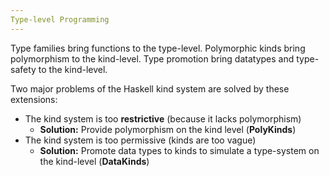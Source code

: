 ```yaml
---
Type-level Programming
---
```


Type families bring functions to the type-level. Polymorphic kinds bring
polymorphism to the kind-level. Type promotion bring datatypes and type-safety
to the kind-level.

Two major problems of the Haskell kind system are solved by these extensions:

* The kind system is too __restrictive__ (because it lacks polymorphism)
  * **Solution:** Provide polymorphism on the kind level (**PolyKinds**)
* The kind system is too permissive (kinds are too vague)
  * **Solution:** Promote data types to kinds to simulate a type-system on the
    kind-level (**DataKinds**)

